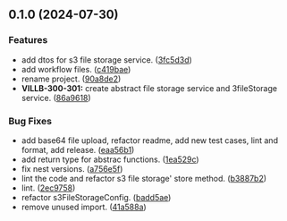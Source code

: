 

## 0.1.0 (2024-07-30)


### Features

* add dtos for s3 file storage service. ([3fc5d3d](https://github.com/BrewInteractive/nestjs-storage-module/commit/3fc5d3d12e038e30856ca4b005f913758b491efb))
* add workflow files. ([c419bae](https://github.com/BrewInteractive/nestjs-storage-module/commit/c419bae1a25bd4362dc95e8bc87df483ca1ae6e3))
* rename project. ([90a8de2](https://github.com/BrewInteractive/nestjs-storage-module/commit/90a8de2b8e8658fe343f37a9b9efc90fc7a88acf))
* **VILLB-300-301:** create abstract file storage service and 3fileStorage service. ([86a9618](https://github.com/BrewInteractive/nestjs-storage-module/commit/86a9618a79be59c3b5c5dbe56c89bec168875411))


### Bug Fixes

* add base64 file upload, refactor readme, add new test cases, lint and format, add release. ([eaa56b1](https://github.com/BrewInteractive/nestjs-storage-module/commit/eaa56b19285d9d1c00e780b79d4bf26c5e2ce1cf))
* add return type for abstrac functions. ([1ea529c](https://github.com/BrewInteractive/nestjs-storage-module/commit/1ea529cf867cba8ee0faa431b70bf014066512f7))
* fix nest versions. ([a756e5f](https://github.com/BrewInteractive/nestjs-storage-module/commit/a756e5f0d6f949eebcdbd113a8570d8a2172e1c8))
* lint the code and refactor s3 file storage' store method. ([b3887b2](https://github.com/BrewInteractive/nestjs-storage-module/commit/b3887b2f37341a4c962cbb8025f00e3213a83387))
* lint. ([2ec9758](https://github.com/BrewInteractive/nestjs-storage-module/commit/2ec9758eacb9052684591ce20a5639189e5f5b2a))
* refactor s3FileStorageConfig. ([badd5ae](https://github.com/BrewInteractive/nestjs-storage-module/commit/badd5ae3c7e95506f355614bbd9f22808d1a1eb0))
* remove unused import. ([41a588a](https://github.com/BrewInteractive/nestjs-storage-module/commit/41a588a7249c0870775aa31bfaf72fb04a07fe39))
